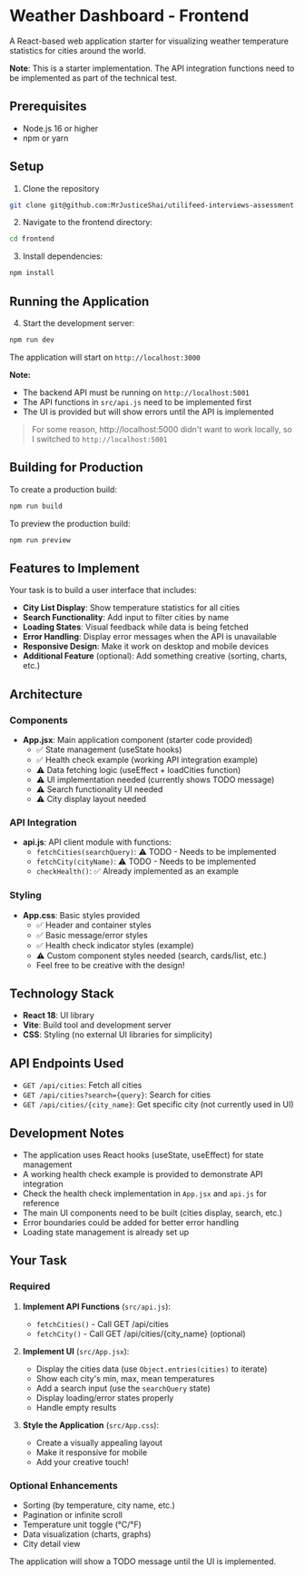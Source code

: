 # Weather Dashboard - Frontend

A React-based web application starter for visualizing weather temperature statistics for cities around the world.

**Note**: This is a starter implementation. The API integration functions need to be implemented as part of the technical test.

## Prerequisites

- Node.js 16 or higher
- npm or yarn

## Setup

1. Clone the repository
```bash
git clone git@github.com:MrJusticeShai/utilifeed-interviews-assessment.git
```

2. Navigate to the frontend directory:
```bash
cd frontend
```

3. Install dependencies:
```bash
npm install
```

## Running the Application

4. Start the development server:
```bash
npm run dev
```

The application will start on `http://localhost:3000`

**Note:** 
- The backend API must be running on `http://localhost:5001`
- The API functions in `src/api.js` need to be implemented first
- The UI is provided but will show errors until the API is implemented

> For some reason, http://localhost:5000 didn't want to work locally, so I switched to `http://localhost:5001`

## Building for Production

To create a production build:
```bash
npm run build
```

To preview the production build:
```bash
npm run preview
```

## Features to Implement

Your task is to build a user interface that includes:

- **City List Display**: Show temperature statistics for all cities
- **Search Functionality**: Add input to filter cities by name
- **Loading States**: Visual feedback while data is being fetched
- **Error Handling**: Display error messages when the API is unavailable
- **Responsive Design**: Make it work on desktop and mobile devices
- **Additional Feature** (optional): Add something creative (sorting, charts, etc.)

## Architecture

### Components

- **App.jsx**: Main application component (starter code provided)
  - ✅ State management (useState hooks)
  - ✅ Health check example (working API integration example)
  - ⚠️ Data fetching logic (useEffect + loadCities function)
  - ⚠️ UI implementation needed (currently shows TODO message)
  - ⚠️ Search functionality UI needed
  - ⚠️ City display layout needed

### API Integration

- **api.js**: API client module with functions:
  - `fetchCities(searchQuery)`: ⚠️ TODO - Needs to be implemented
  - `fetchCity(cityName)`: ⚠️ TODO - Needs to be implemented
  - `checkHealth()`: ✅ Already implemented as an example

### Styling

- **App.css**: Basic styles provided
  - ✅ Header and container styles
  - ✅ Basic message/error styles
  - ✅ Health check indicator styles (example)
  - ⚠️ Custom component styles needed (search, cards/list, etc.)
  - Feel free to be creative with the design!

## Technology Stack

- **React 18**: UI library
- **Vite**: Build tool and development server
- **CSS**: Styling (no external UI libraries for simplicity)

## API Endpoints Used

- `GET /api/cities`: Fetch all cities
- `GET /api/cities?search={query}`: Search for cities
- `GET /api/cities/{city_name}`: Get specific city (not currently used in UI)

## Development Notes

- The application uses React hooks (useState, useEffect) for state management
- A working health check example is provided to demonstrate API integration
- Check the health check implementation in `App.jsx` and `api.js` for reference
- The main UI components need to be built (cities display, search, etc.)
- Error boundaries could be added for better error handling
- Loading state management is already set up

## Your Task

### Required
1. **Implement API Functions** (`src/api.js`):
   - `fetchCities()` - Call GET /api/cities
   - `fetchCity()` - Call GET /api/cities/{city_name} (optional)

2. **Implement UI** (`src/App.jsx`):
   - Display the cities data (use `Object.entries(cities)` to iterate)
   - Show each city's min, max, mean temperatures
   - Add a search input (use the `searchQuery` state)
   - Display loading/error states properly
   - Handle empty results

3. **Style the Application** (`src/App.css`):
   - Create a visually appealing layout
   - Make it responsive for mobile
   - Add your creative touch!

### Optional Enhancements
- Sorting (by temperature, city name, etc.)
- Pagination or infinite scroll
- Temperature unit toggle (°C/°F)
- Data visualization (charts, graphs)
- City detail view

The application will show a TODO message until the UI is implemented.

